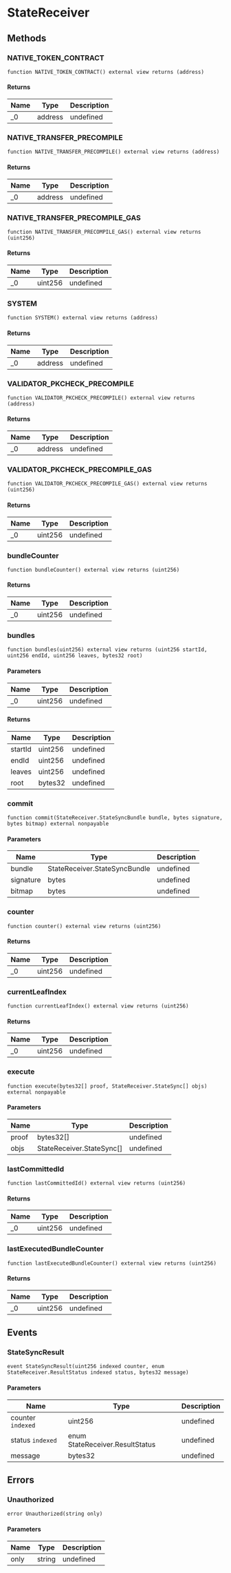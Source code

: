 # StateReceiver

## Methods

### NATIVE_TOKEN_CONTRACT

```solidity
function NATIVE_TOKEN_CONTRACT() external view returns (address)
```

#### Returns

| Name | Type    | Description |
| ---- | ------- | ----------- |
| \_0  | address | undefined   |

### NATIVE_TRANSFER_PRECOMPILE

```solidity
function NATIVE_TRANSFER_PRECOMPILE() external view returns (address)
```

#### Returns

| Name | Type    | Description |
| ---- | ------- | ----------- |
| \_0  | address | undefined   |

### NATIVE_TRANSFER_PRECOMPILE_GAS

```solidity
function NATIVE_TRANSFER_PRECOMPILE_GAS() external view returns (uint256)
```

#### Returns

| Name | Type    | Description |
| ---- | ------- | ----------- |
| \_0  | uint256 | undefined   |

### SYSTEM

```solidity
function SYSTEM() external view returns (address)
```

#### Returns

| Name | Type    | Description |
| ---- | ------- | ----------- |
| \_0  | address | undefined   |

### VALIDATOR_PKCHECK_PRECOMPILE

```solidity
function VALIDATOR_PKCHECK_PRECOMPILE() external view returns (address)
```

#### Returns

| Name | Type    | Description |
| ---- | ------- | ----------- |
| \_0  | address | undefined   |

### VALIDATOR_PKCHECK_PRECOMPILE_GAS

```solidity
function VALIDATOR_PKCHECK_PRECOMPILE_GAS() external view returns (uint256)
```

#### Returns

| Name | Type    | Description |
| ---- | ------- | ----------- |
| \_0  | uint256 | undefined   |

### bundleCounter

```solidity
function bundleCounter() external view returns (uint256)
```

#### Returns

| Name | Type    | Description |
| ---- | ------- | ----------- |
| \_0  | uint256 | undefined   |

### bundles

```solidity
function bundles(uint256) external view returns (uint256 startId, uint256 endId, uint256 leaves, bytes32 root)
```

#### Parameters

| Name | Type    | Description |
| ---- | ------- | ----------- |
| \_0  | uint256 | undefined   |

#### Returns

| Name    | Type    | Description |
| ------- | ------- | ----------- |
| startId | uint256 | undefined   |
| endId   | uint256 | undefined   |
| leaves  | uint256 | undefined   |
| root    | bytes32 | undefined   |

### commit

```solidity
function commit(StateReceiver.StateSyncBundle bundle, bytes signature, bytes bitmap) external nonpayable
```

#### Parameters

| Name      | Type                          | Description |
| --------- | ----------------------------- | ----------- |
| bundle    | StateReceiver.StateSyncBundle | undefined   |
| signature | bytes                         | undefined   |
| bitmap    | bytes                         | undefined   |

### counter

```solidity
function counter() external view returns (uint256)
```

#### Returns

| Name | Type    | Description |
| ---- | ------- | ----------- |
| \_0  | uint256 | undefined   |

### currentLeafIndex

```solidity
function currentLeafIndex() external view returns (uint256)
```

#### Returns

| Name | Type    | Description |
| ---- | ------- | ----------- |
| \_0  | uint256 | undefined   |

### execute

```solidity
function execute(bytes32[] proof, StateReceiver.StateSync[] objs) external nonpayable
```

#### Parameters

| Name  | Type                      | Description |
| ----- | ------------------------- | ----------- |
| proof | bytes32[]                 | undefined   |
| objs  | StateReceiver.StateSync[] | undefined   |

### lastCommittedId

```solidity
function lastCommittedId() external view returns (uint256)
```

#### Returns

| Name | Type    | Description |
| ---- | ------- | ----------- |
| \_0  | uint256 | undefined   |

### lastExecutedBundleCounter

```solidity
function lastExecutedBundleCounter() external view returns (uint256)
```

#### Returns

| Name | Type    | Description |
| ---- | ------- | ----------- |
| \_0  | uint256 | undefined   |

## Events

### StateSyncResult

```solidity
event StateSyncResult(uint256 indexed counter, enum StateReceiver.ResultStatus indexed status, bytes32 message)
```

#### Parameters

| Name              | Type                            | Description |
| ----------------- | ------------------------------- | ----------- |
| counter `indexed` | uint256                         | undefined   |
| status `indexed`  | enum StateReceiver.ResultStatus | undefined   |
| message           | bytes32                         | undefined   |

## Errors

### Unauthorized

```solidity
error Unauthorized(string only)
```

#### Parameters

| Name | Type   | Description |
| ---- | ------ | ----------- |
| only | string | undefined   |
